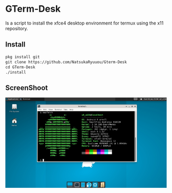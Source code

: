 # GTerm-Desk
Is a script to install the xfce4 desktop environment for termux using the x11 repository.

## Install
```
pkg install git
git clone https://github.com/NatsukaRyuuou/Gterm-Desk
cd GTerm-Desk
./install
```

## ScreenShoot
![img](Screenshot_20220116-213424.jpg)
